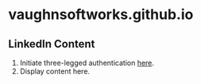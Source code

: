 <div>
  <script src="https://code.jquery.com/jquery-3.4.1.min.js"></script>
  <script src="demo.js"></script>
</div>
  
# vaughnsoftworks.github.io

## LinkedIn Content
1. Initiate three-legged authentication [here](https://www.linkedin.com/oauth/v2/authorization?response_type=code&client_id=86pbx1idwptpn7&redirect_uri=https%3A%2F%2Fvaughnsoftworks.github.io%2Fauth%2Flinkedin%2Fcallback&state=fooobar&scope=r_liteprofile%20r_emailaddress%20w_member_social).
2. Display content here.

<div id="text"></div>

<div id="profile"></div>

<script>
// This sample code will make a request to LinkedIn's API to retrieve and print out some
// basic profile information for the user whose access token you provide.

const https = require('https');

// Replace with access token for the r_liteprofile permission
const accessToken = '';
const options = {
  host: 'api.linkedin.com',
  path: '/v2/me',
  method: 'GET',
  headers: {
    'Authorization': `Bearer ${accessToken}`,
    'cache-control': 'no-cache',
    'X-Restli-Protocol-Version': '2.0.0'
  }
};

const profileRequest = https.request(options, function(res) {
  let data = '';
  res.on('data', (chunk) => {
    data += chunk;
  });

  res.on('end', () => {
    const profileData = JSON.parse(data);
    console.log(JSON.stringify(profileData, 0, 2));
  });
});
profileRequest.end();
</script>